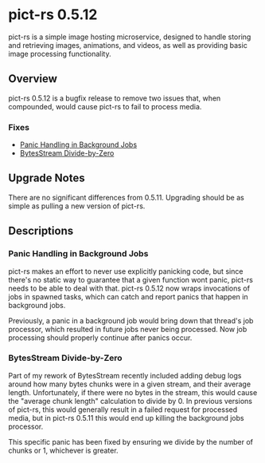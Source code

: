 # pict-rs 0.5.12

pict-rs is a simple image hosting microservice, designed to handle storing and retrieving images,
animations, and videos, as well as providing basic image processing functionality.

## Overview

pict-rs 0.5.12 is a bugfix release to remove two issues that, when compounded, would cause pict-rs
to fail to process media.

### Fixes

- [Panic Handling in Background Jobs](#panic-handling-in-background-jobs)
- [BytesStream Divide-by-Zero](#bytes-stream-divide-by-zero)


## Upgrade Notes

There are no significant differences from 0.5.11. Upgrading should be as simple as pulling a new
version of pict-rs.


## Descriptions

### Panic Handling in Background Jobs

pict-rs makes an effort to never use explicitly panicking code, but since there's no static way to
guarantee that a given function wont panic, pict-rs needs to be able to deal with that. pict-rs
0.5.12 now wraps invocations of jobs in spawned tasks, which can catch and report panics that happen
in background jobs.

Previously, a panic in a background job would bring down that thread's job processor, which resulted
in future jobs never being processed. Now job processing should properly continue after panics
occur.


### BytesStream Divide-by-Zero

Part of my rework of BytesStream recently included adding debug logs around how many bytes chunks
were in a given stream, and their average length. Unfortunately, if there were no bytes in the
stream, this would cause the "average chunk length" calculation to divide by 0. In previous versions
of pict-rs, this would generally result in a failed request for processed media, but in pict-rs
0.5.11 this would end up killing the background jobs processor.

This specific panic has been fixed by ensuring we divide by the number of chunks or 1, whichever is
greater.

